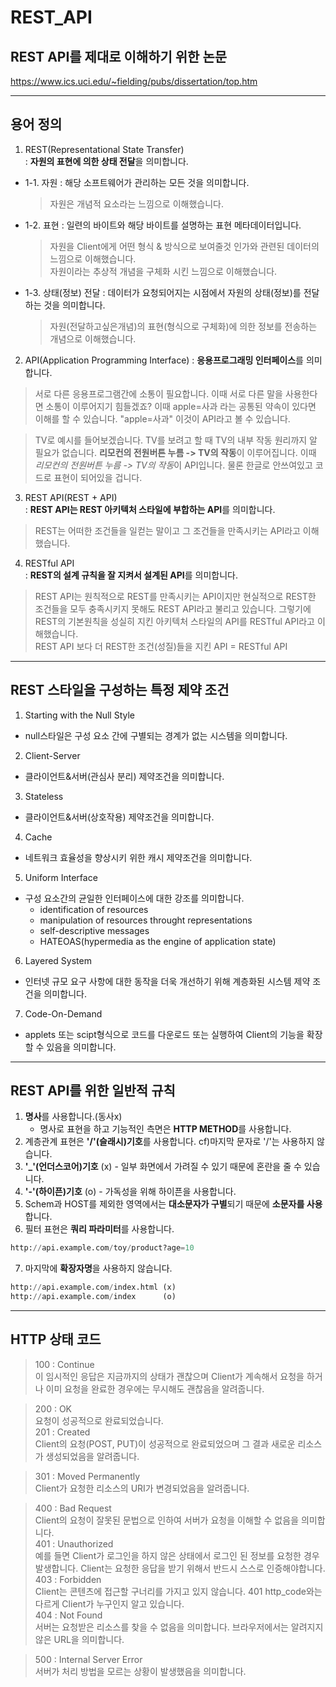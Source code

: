 # REST_API

## REST API를 제대로 이해하기 위한 논문
https://www.ics.uci.edu/~fielding/pubs/dissertation/top.htm  

---  

## 용어 정의  
1. REST(Representational State Transfer)  
: **자원의 표현에 의한 상태 전달**을 의미합니다.  
  - 1-1. 자원 : 해당 소프트웨어가 관리하는 모든 것을 의미합니다.  
    > 자원은 개념적 요소라는 느낌으로 이해했습니다.  
  - 1-2. 표현 : 일련의 바이트와 해당 바이트를 설명하는 표현 메타데이터입니다.  
    > 자원을 Client에게 어떤 형식 & 방식으로 보여줄것 인가와 관련된 데이터의 느낌으로 이해했습니다.  
    > 자원이라는 추상적 개념을 구체화 시킨 느낌으로 이해했습니다.  
  - 1-3. 상태(정보) 전달 : 데이터가 요청되어지는 시점에서 자원의 상태(정보)를 전달하는 것을 의미합니다.  
    > 자원(전달하고싶은개념)의 표현(형식으로 구체화)에 의한 정보를 전송하는 개념으로 이해했습니다.  

2. API(Application Programming Interface)
: **응용프로그래밍 인터페이스**를 의미합니다.
> 서로 다른 응용프로그램간에 소통이 필요합니다. 이때 서로 다른 말을 사용한다면 소통이 이루어지기 힘들겠죠? 이때 apple=사과 라는 공통된 약속이 있다면 이해를 할 수 있습니다. "apple=사과" 이것이 API라고 볼 수 있습니다.  

> TV로 예시를 들어보겠습니다.
> TV를 보려고 할 때 TV의 내부 작동 원리까지 알 필요가 없습니다. **리모컨의 전원버튼 누름 -> TV의 작동**이 이루어집니다. 이때 
> *리모컨의 전원버튼 누름 -> TV의 작동*이 API입니다. 물론 한글로 안쓰여있고 코드로 표현이 되어있을 겁니다.

3. REST API(REST + API)  
: **REST API는 REST 아키텍처 스타일에 부합하는 API**를 의미합니다.  
> REST는 어떠한 조건들을 일컫는 말이고 그 조건들을 만족시키는 API라고 이해했습니다.

4. RESTful API  
: **REST의 설계 규칙을 잘 지켜서 설계된 API**를 의미합니다.  
> REST API는 원칙적으로 REST를 만족시키는 API이지만 현실적으로 REST한 조건들을 모두 충족시키지 못해도 REST API라고 불리고 있습니다. 그렇기에 REST의 기본원칙을 성실히 지킨 아키텍처 스타일의 API를 RESTful API라고 이해했습니다.  
> REST API 보다 더 REST한 조건(성질)들을 지킨 API = RESTful API  

---

## REST 스타일을 구성하는 특정 제약 조건
1. Starting with the Null Style  
- null스타일은 구성 요소 간에 구별되는 경계가 없는 시스템을 의미합니다.  
2. Client-Server  
- 클라이언트&서버(관심사 분리) 제약조건을 의미합니다.  
3. Stateless  
- 클라이언트&서버(상호작용) 제약조건을 의미합니다.  
4. Cache  
- 네트워크 효율성을 향상시키 위한 캐시 제약조건을 의미합니다.  
5. Uniform Interface  
- 구성 요소간의 균일한 인터페이스에 대한 강조를 의미합니다.  
    - identification of resources  
    - manipulation of resources throught representations  
    - self-descriptive messages  
    - HATEOAS(hypermedia as the engine of application state)  
6. Layered System  
- 인터넷 규모 요구 사항에 대한 동작을 더욱 개선하기 위해 계층화된 시스템 제약 조건을 의미합니다.  
7. Code-On-Demand  
- applets 또는 scipt형식으로 코드를 다운로드 또는 실행하여 Client의 기능을 확장할 수 있음을 의미합니다.  

---

## REST API를 위한 일반적 규칙  
1. **명사**를 사용합니다.(동사x)  
    - 명사로 표현을 하고 기능적인 측면은 **HTTP METHOD**를 사용합니다.  
2. 계층관계 표현은 **'/'(슬래시)기호**를 사용합니다. cf)마지막 문자로 '/'는 사용하지 않습니다.
3. **'_'(언더스코어)기호** (x) - 일부 화면에서 가려질 수 있기 때문에 혼란을 줄 수 있습니다.
4. **'-'(하이픈)기호** (o) - 가독성을 위해 하이픈을 사용합니다.
5. Schem과 HOST를 제외한 영역에서는 **대소문자가 구별**되기 때문에 **소문자를 사용**합니다.
6. 필터 표현은 **쿼리 파라미터**를 사용합니다.
  ```python
  http://api.example.com/toy/product?age=10
  ```  
7. 마지막에 **확장자명**을 사용하지 않습니다.
  ```python
  http://api.example.com/index.html (x)
  http://api.example.com/index      (o)
  ```

---

## HTTP 상태 코드  

> 100 : Continue  
> 이 임시적인 응답은 지금까지의 상태가 괜찮으며 Client가 계속해서 요청을 하거나 이미 요청을 완료한 경우에는 무시해도 괜찮음을 알려줍니다.  


> 200 : OK  
> 요청이 성공적으로 완료되었습니다.  
> 201 : Created  
> Client의 요청(POST, PUT)이 성공적으로 완료되었으며 그 결과 새로운 리소스가 생성되었음을 알려줍니다.  


> 301 : Moved Permanently  
> Client가 요청한 리소스의 URI가 변경되었음을 알려줍니다.  


> 400 : Bad Request  
> Client의 요청이 잘못된 문법으로 인하여 서버가 요청을 이해할 수 없음을 의미합니다.  
> 401 : Unauthorized  
> 예를 들면 Client가 로그인을 하지 않은 상태에서 로그인 된 정보를 요청한 경우 발생합니다. Client는 요청한 응답을 받기 위해서 반드시 스스로 인증해야합니다.  
> 403 : Forbidden  
> Client는 콘텐츠에 접근할 구너리를 가지고 있지 않습니다. 401 http_code와는 다르게 Client가 누구인지 알고 있습니다.  
> 404 : Not Found  
> 서버는 요청받은 리소스를 찾을 수 없음을 의미합니다. 브라우저에서는 알려지지 않은 URL을 의미합니다.  


> 500 : Internal Server Error  
> 서버가 처리 방법을 모르는 상황이 발생했음을 의미합니다.  
